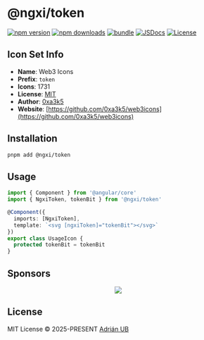 # @ngxi/token

[![npm version][npm-version-src]][npm-version-href]
[![npm downloads][npm-downloads-src]][npm-downloads-href]
[![bundle][bundle-src]][bundle-href]
[![JSDocs][jsdocs-src]][jsdocs-href]
[![License][license-src]][license-href]

## Icon Set Info

- **Name**: Web3 Icons
- **Prefix**: `token`
- **Icons**: 1731
- **License**: [MIT](https://github.com/0xa3k5/web3icons/blob/main/LICENCE)
- **Author**: [0xa3k5](https://github.com/0xa3k5/web3icons)
- **Website**: [https://github.com/0xa3k5/web3icons](https://github.com/0xa3k5/web3icons)

## Installation

```sh
pnpm add @ngxi/token
```

## Usage

```ts
import { Component } from '@angular/core'
import { NgxiToken, tokenBit } from '@ngxi/token'

@Component({
  imports: [NgxiToken],
  template: `<svg [ngxiToken]="tokenBit"></svg>`
})
export class UsageIcon {
  protected tokenBit = tokenBit
}
```

## Sponsors

<p align="center">
  <a href="https://cdn.jsdelivr.net/gh/adrian-ub/static/sponsors.svg">
    <img src='https://cdn.jsdelivr.net/gh/adrian-ub/static/sponsors.svg'/>
  </a>
</p>

## License

MIT License © 2025-PRESENT [Adrián UB](https://github.com/adrian-ub)

<!-- Badges -->

[npm-version-src]: https://img.shields.io/npm/v/@ngxi/token?style=flat&colorA=080f12&colorB=1fa669
[npm-version-href]: https://npmjs.com/package/@ngxi/token
[npm-downloads-src]: https://img.shields.io/npm/dm/@ngxi/token?style=flat&colorA=080f12&colorB=1fa669
[npm-downloads-href]: https://npmjs.com/package/@ngxi/token
[bundle-src]: https://img.shields.io/bundlephobia/minzip/@ngxi/token?style=flat&colorA=080f12&colorB=1fa669&label=minzip
[bundle-href]: https://bundlephobia.com/result?p=@ngxi/token
[license-src]: https://img.shields.io/npm/l/@ngxi/token?style=flat&colorA=080f12&colorB=1fa669
[license-href]: https://github.com/adrian-ub/ngxi/blob/main/LICENSE
[jsdocs-src]: https://img.shields.io/badge/jsdocs-reference-080f12?style=flat&colorA=080f12&colorB=1fa669
[jsdocs-href]: https://www.jsdocs.io/package/@ngxi/token
